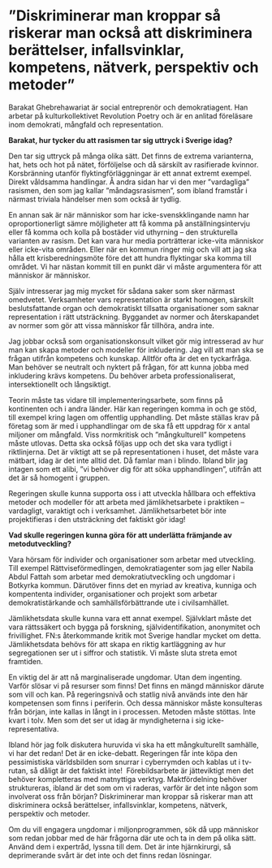 # ”Diskriminerar man kroppar så riskerar man också att diskriminera berättelser, infallsvinklar, kompetens, nätverk, perspektiv och metoder”

Barakat Ghebrehawariat är social entreprenör och demokratiagent. Han arbetar på kulturkollektivet Revolution Poetry och är en anlitad föreläsare inom demokrati, mångfald och representation.

**Barakat, hur tycker du att rasismen tar sig uttryck i Sverige idag?**

Den tar sig uttryck på många olika sätt. Det finns de extrema varianterna, hat, hets och hot på nätet, förföljelse och då särskilt av rasifierade kvinnor. Korsbränning utanför flyktingförläggningar är ett annat extremt exempel. Direkt våldsamma handlingar. Å andra sidan har vi den mer ”vardagliga” rasismen, den som jag kallar ”måndagsrasismen”, som ibland framstår i närmast triviala händelser men som också är tydlig.

En annan sak är när människor som har icke-svenskklingande namn har oproportionerligt sämre möjligheter att få komma på anställningsintervju eller få komma och kolla på bostäder vid uthyrning – den strukturella varianten av rasism. Det kan vara hur media porträtterar icke-vita människor eller icke-vita områden. Eller när en kommun ringer mig och vill att jag ska hålla ett krisberedningsmöte före det att hundra flyktingar ska komma till området. Vi har nästan kommit till en punkt där vi måste argumentera för att människor är människor.

Själv intresserar jag mig mycket för sådana saker som sker närmast omedvetet. Verksamheter vars representation är starkt homogen, särskilt beslutsfattande organ och demokratiskt tillsatta organisationer som saknar representation i rätt utsträckning. Byggandet av normer och återskapandet av normer som gör att vissa människor får tillhöra, andra inte.

Jag jobbar också som organisationskonsult vilket gör mig intresserad av hur man kan skapa metoder och modeller för inkludering. Jag vill att man ska se frågan utifrån kompetens och kunskap. Alltför ofta är det en tyckarfråga. Man behöver se neutralt och nyktert på frågan, för att kunna jobba med inkludering krävs kompetens. Du behöver arbeta professionaliserat, intersektionellt och långsiktigt.

Teorin måste tas vidare till implementeringsarbete, som finns på kontinenten och i andra länder. Här kan regeringen komma in och ge stöd, till exempel kring lagen om offentlig upphandling. Det måste ställas krav på företag som är med i upphandlingar om de ska få ett uppdrag för x antal miljoner om mångfald. Viss normkritisk och ”mångkulturell” kompetens måste utlovas. Detta ska också följas upp och det ska vara tydligt i riktlinjerna. Det är viktigt att se på representationen i huset, det måste vara mätbart, idag är det inte alltid det. Då famlar man i blindo. Ibland blir jag intagen som ett alibi, ”vi behöver dig för att söka upphandlingen”, utifrån att det är så homogent i gruppen.

Regeringen skulle kunna supporta oss i att utveckla hållbara och effektiva metoder och modeller för att arbeta med jämlikhetsarbete i praktiken – vardagligt, varaktigt och i verksamhet. Jämlikhetsarbetet bör inte projektifieras i den utsträckning det faktiskt gör idag!

**Vad skulle regeringen kunna göra för att underlätta främjande av metodutveckling?**

Vara hörsam för individer och organisationer som arbetar med utveckling. Till exempel Rättviseförmedlingen, demokratiagenter som jag eller Nabila Abdul Fattah som arbetar med demokratiutveckling och ungdomar i Botkyrka kommun. Därutöver finns det en myriad av kreativa, kunniga och kompententa individer, organisationer och projekt som arbetar demokratistärkande och samhällsförbättrande ute i civilsamhället.

Jämlikhetsdata skulle kunna vara ett annat exempel. Självklart måste det vara rättssäkert och bygga på forskning, självidentifikation, anonymitet och frivillighet. FN:s återkommande kritik mot Sverige handlar mycket om detta. Jämlikhetsdata behövs för att skapa en riktig kartläggning av hur segregationen ser ut i siffror och statistik. Vi måste sluta streta emot framtiden.

En viktig del är att nå marginaliserade ungdomar. Utan dem ingenting. Varför slösar vi på resurser som finns! Det finns en mängd människor därute som vill och kan. På regeringsnivå och statlig nivå används inte den här kompetensen som finns i periferin. Och dessa människor måste konsulteras från början, inte kallas in långt in i processen. Metoden måste stöttas. Inte kvart i tolv. Men som det ser ut idag är myndigheterna i sig icke-representativa.

Ibland hör jag folk diskutera huruvida vi ska ha ett mångkulturellt samhälle, vi har det redan! Det är en icke-debatt. Regeringen får inte köpa den pessimistiska världsbilden som snurrar i cyberrymden och kablas ut i tv-rutan, så dåligt är det faktiskt inte!  Förebildsarbete är jätteviktigt men det behöver kompletteras med matnyttiga verktyg. Maktfördelning behöver struktureras, ibland är det som om vi raderas, varför är det inte någon som involverat oss från början? Diskriminerar man kroppar så riskerar man att diskriminera också berättelser, infallsvinklar, kompetens, nätverk, perspektiv och metoder.

Om du vill engagera ungdomar i miljonprogrammen, sök då upp människor som redan jobbar med de här frågorna där ute och ta in dem på olika sätt. Använd dem i expertråd, lyssna till dem. Det är inte hjärnkirurgi, så deprimerande svårt är det inte och det finns redan lösningar.
